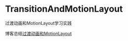 # TransitionAndMotionLayout
过渡动画和MotionLayout学习实践

博客总结[过渡动画和MotionLayout](https://www.tianyang.pub/articles/2021/02/03/1612344783212.html)

